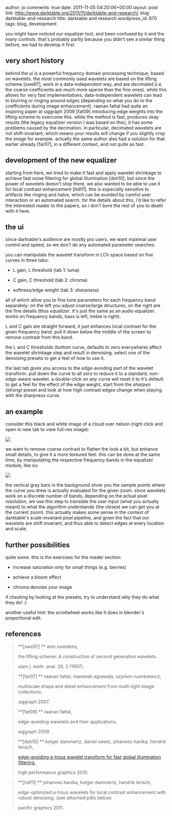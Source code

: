 author: jo
comments: true
date: 2011-11-05 04:20:06+00:00
layout: post
link: http://www.darktable.org/2011/11/darktable-and-research/
slug: darktable-and-research
title: darktable and research
wordpress_id: 870
tags: blog, development

you might have noticed our equalizer tool, and been confused by it and the many controls. that's probably partly because you didn't see a similar thing before, we had to develop it first.



## very short history


behind the ui is a powerful frequency domain processing technique, based on wavelets. the most commonly used wavelets are based on the lifting scheme [swe97], work in a data-independent way, and are decimated (i.e. the coarse coefficients are much more sparse than the fine ones). while this allows for very fast implementations, data-independent wavelets can lead to blurring or ringing around edges (depending on what you do to the coefficients during image enhancement). raanan fattal had quite an inspiring paper at siggraph 2009 [fat09] introducing edge weights into the lifting scheme to overcome this. while the method is fast, produces okay results (the legacy equalizer version I was based on this), it has some problems caused by the decimation. in particular, decimated wavelets are not shift-invariant, which means your results will change if you slightly crop the image for example. actually the same author also had a solution for that earlier already [far07], in a different context, and not quite as fast.



## development of the new equalizer


starting from here, we tried to make it fast and apply wavelet shrinkage to achieve fast noise filtering for global illumination [dsh10]. but since the power of wavelets doesn't stop there, we also wanted to be able to use it for local contrast enhancement [hdl11]. this is especially sensitive to artifacts like ringing and halos, which can be avoided by careful user interaction or an automated search. for the details about this, i'd like to refer the interested reader to the papers, so i don't bore the rest of you to death with it here.



## the ui


since darktable's audience are mostly pro users, we want maximal user control and speed, so we don't do any automated parameter searches.

you can manipulate the wavelet transform in LCh space based on five curves in three tabs:




  * L gain, L threshold (tab 1: luma)


  * C gain, C threshold (tab 2: chroma)


  * softness/edge weight (tab 3: sharpness)


all of which allow you to fine tune parameters for each frequency band separately: on the left you adjust coarse/large structures, on the right are the fine details (thus _equalizer_. it's just the same as an audio equalizer. works on frequency bands, bass is left, treble is right).

L and C gain are straight forward, it just enhances local contrast for the given frequency band. pull it down below the middle of the screen to remove contrast from this band.

the L and C thresholds (bottom curve, defaults to zero everywhere) affect the wavelet shrinkage step and result in denoising. select one of the denoising presets to get a feel of how to use it.

the last tab gives you access to the edge-avoiding part of the wavelet transform. pull down the curve to all zero to reduce it to a standard, non-edge-aware wavelet. a double-click on any curve will reset it to it's default. to get a feel for the effect of the edge weight, start from the _sharpen (strong)_ preset and look at how high contrast edges change when playing with the sharpness curve.




## an example


consider this black and white image of a cloud over nelson (right click and open in new tab to view full-res image):

[![](http://www.darktable.org/wp-content/uploads/2011/11/original.jpg)](http://www.darktable.org/2011/11/darktable-and-research/original/)

we want to remove coarse contrast to flatten the look a bit, but enhance small details, to give it a more textured feel. this can be done at the same time, by manipulating the respective frequency bands in the equalizer module, like so:

[![](http://www.darktable.org/wp-content/uploads/2011/11/sharp.jpg)](http://www.darktable.org/2011/11/darktable-and-research/sharp/)

the vertical gray bars in the background show you the sample points where the curve you drew is actually evaluated for the given zoom. since wavelets work on a discrete number of bands, depending on the actual pixel resolution, we use this step to translate the user input (what you actually meant) to what the algorithm understands (the closest we can get you at the current zoom). this actually makes some sense in the context of darktable's scale-invariant pixel pipeline, and given the fact that our wavelets are shift invariant, and thus able to detect edges at every location and scale.



## further possibilities


quite some. this is the exercises for the reader section:




  * increase saturation only for small things (e.g. berries)


  * achieve a bloom effect


  * chroma denoise your image


if cheating by looking at the presets, try to understand why they do what they do! :)

another useful hint: the scrollwheel works like it does in blender's proportional edit.



## references





<blockquote>**[swe97] ** wim sweldens,  

the lifting scheme: A construction of second generation wavelets.  

siam j. math. anal. 29, 2 (1997).  
</blockquote>





<blockquote>**[far07] ** raanan fattal, maneesh agrawala, szymon rusinkiewicz,  

multiscale shape and detail enhancement from multi-light image collections.  

siggraph 2007.  
</blockquote>





<blockquote>**[fat09] ** raanan fattal,  

edge-avoiding wavelets and their applications.  

siggraph 2009.  
</blockquote>





<blockquote>**[dsh10] ** holger dammertz, daniel sewtz, johannes hanika, hendrik lensch,  

[edge-avoiding a-trous wavelet transform for fast global illumination filtering.](http://www.uni-ulm.de/in/mi/graphics/atrous-filter.html)  

high performance graphics 2010.  
</blockquote>





<blockquote>**[hdl11] ** johannes hanika, holger dammertz, hendrik lensch,  

edge-optimized a-trous wavelets for local contrast enhancement with robust denoising. (see attached pdfs below)  

pacific graphics 2011.  
</blockquote>





